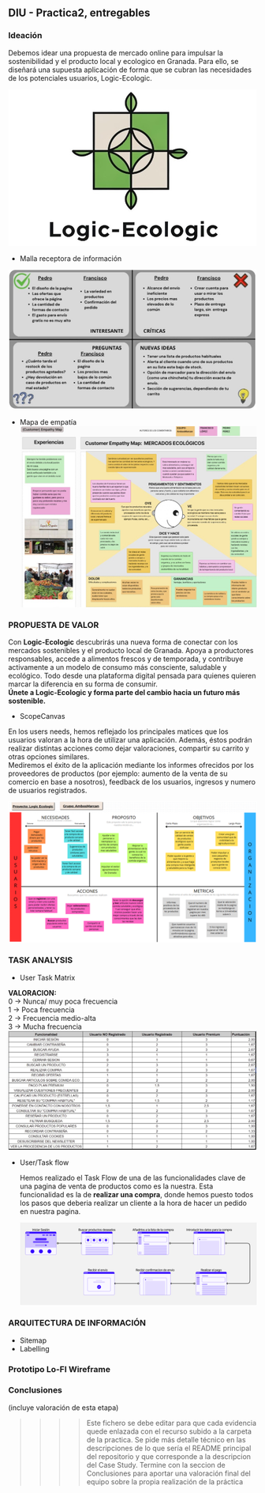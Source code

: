 ## DIU - Practica2, entregables

### Ideación 
Debemos idear una propuesta de mercado online para impulsar la sostenibilidad y el producto local y ecologico en Granada. Para ello, se diseñará una supuesta aplicación de forma que se cubran las necesidades de los potenciales usuarios, Logic-Ecologic.

![Logo](Logo_Logic_Ecologic.jpg)
* Malla receptora de información
  
![Capture_Grid](Malla.jpg)
* Mapa de empatía
![Mapa_Empatia](MapaEmpatia.jpg)

### PROPUESTA DE VALOR
Con **Logic-Ecologic** descubrirás una nueva forma de conectar con los mercados sostenibles y el producto local de Granada. Apoya a productores responsables, accede a alimentos frescos y de temporada, y contribuye activamente a un modelo de consumo más consciente, saludable y ecológico. Todo desde una plataforma digital pensada para quienes quieren marcar la diferencia en su forma de consumir.  
**Únete a Logic-Ecologic y forma parte del cambio hacia un futuro más sostenible.**


* ScopeCanvas

En los users needs, hemos reflejado los principales matices que los usuarios valoran a la hora de utilizar una aplicación. Además, éstos podrán realizar distintas acciones como dejar valoraciones, compartir su carrito y otras opciones similares.  
Mediremos el éxito de la aplicación mediante los informes ofrecidos por los proveedores de productos (por ejemplo: aumento de la venta de su comercio en base a nosotros), feedback de los usuarios, ingresos y numero de usuarios registrados.

![ScopeCanvas](Scope-Canvas.png)

### TASK ANALYSIS

* User Task Matrix

**VALORACION:**  
0 -> Nunca/ muy poca frecuencia  
1 -> Poca frecuencia  
2 -> Frecuencia medio-alta  
3 -> Mucha frecuencia  
![TaskMatrix](UserTaskMatrix.jpg)

* User/Task flow
  
  Hemos realizado el Task Flow de una de las funcionalidades clave de una pagina de venta de productos como es la nuestra.
  Esta funcionalidad es la de **realizar una compra**, donde hemos puesto todos los pasos que deberia realizar un cliente a la hora de hacer un pedido en nuestra pagina.
  
  ![TaskFlow](Task-Flow.png)


### ARQUITECTURA DE INFORMACIÓN

* Sitemap 
* Labelling 


### Prototipo Lo-FI Wireframe 


### Conclusiones  
(incluye valoración de esta etapa)


>>>> Este fichero se debe editar para que cada evidencia quede enlazada con el recurso subido a la carpeta de la practica. Se pide más detalle técnico en las descripciones de lo que sería el README principal del repositorio y que corresponde a la descripcion del Case Study.
>>>> Termine con la seccion de Conclusiones para aportar una valoración final del equipo sobre la propia realización de la práctica

